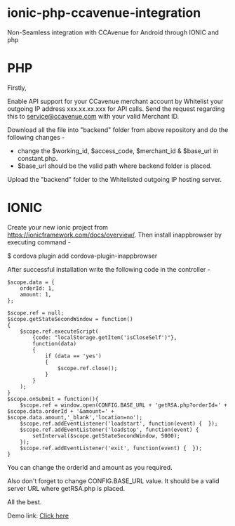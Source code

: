 # ionic-php-ccavenue-integration
Non-Seamless integration with CCAvenue for Android through IONIC and php

# PHP
Firstly,

Enable API support for your CCavenue merchant account by Whitelist your outgoing IP address xxx.xx.xx.xxx for API calls.
Send the request regarding this to service@ccavenue.com with your valid Merchant ID.

Download all the file into "backend" folder from above repository and do the following changes -
- change the $working_id, $access_code, $merchant_id & $base_url in constant.php.
- $base_url should be the valid path where backend folder is placed.

Upload the "backend" folder to the Whitelisted outgoing IP hosting server.

# IONIC

Create your new ionic project from https://ionicframework.com/docs/overview/.
Then install inappbrowser by executing command -

$ cordova plugin add cordova-plugin-inappbrowser

After successful installation write the following code in the controller -

  	$scope.data = {
		orderId: 1,
		amount: 1,
	};
  
	$scope.ref = null;
	$scope.getStateSecondWindow = function() 
	{
		$scope.ref.executeScript(
	        {code: "localStorage.getItem('isCloseSelf')"},
	        function(data)
	        {
	        	if (data == 'yes')
                {
	        		$scope.ref.close();
                } 
	        }
	    );
	}
	$scope.onSubmit = function(){
		$scope.ref = window.open(CONFIG.BASE_URL + 'getRSA.php?orderId=' + $scope.data.orderId + '&amount=' + $scope.data.amount,'_blank','location=no');
		$scope.ref.addEventListener('loadstart', function(event) {  });
		$scope.ref.addEventListener('loadstop', function(event) {
			setInterval($scope.getStateSecondWindow, 5000);
		});
		$scope.ref.addEventListener('exit', function(event) {  });
	}
  
  You can change the orderId and amount as you required. 
  
  Also don't forget to change CONFIG.BASE_URL value. It should be a valid server URL where getRSA.php is placed.

All the best.

Demo link: <a href="http://demos.masterequation.com/manjit/ionic-php-ccavenue-integration/myproject/www/" target="_blank">Click here</a>
